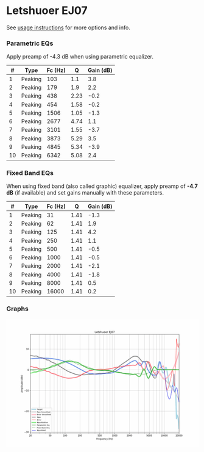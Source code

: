 # Letshuoer EJ07
See [usage instructions](https://github.com/jaakkopasanen/AutoEq#usage) for more options and info.

### Parametric EQs
Apply preamp of -4.3 dB when using parametric equalizer.

|   # | Type    |   Fc (Hz) |    Q |   Gain (dB) |
|-----|---------|-----------|------|-------------|
|   1 | Peaking |       103 | 1.1  |         3.8 |
|   2 | Peaking |       179 | 1.9  |         2.2 |
|   3 | Peaking |       438 | 2.23 |        -0.2 |
|   4 | Peaking |       454 | 1.58 |        -0.2 |
|   5 | Peaking |      1506 | 1.05 |        -1.3 |
|   6 | Peaking |      2677 | 4.74 |         1.1 |
|   7 | Peaking |      3101 | 1.55 |        -3.7 |
|   8 | Peaking |      3873 | 5.29 |         3.5 |
|   9 | Peaking |      4845 | 5.34 |        -3.9 |
|  10 | Peaking |      6342 | 5.08 |         2.4 |

### Fixed Band EQs
When using fixed band (also called graphic) equalizer, apply preamp of **-4.7 dB** (if available) and set gains manually with these parameters.

|   # | Type    |   Fc (Hz) |    Q |   Gain (dB) |
|-----|---------|-----------|------|-------------|
|   1 | Peaking |        31 | 1.41 |        -1.3 |
|   2 | Peaking |        62 | 1.41 |         1.9 |
|   3 | Peaking |       125 | 1.41 |         4.2 |
|   4 | Peaking |       250 | 1.41 |         1.1 |
|   5 | Peaking |       500 | 1.41 |        -0.5 |
|   6 | Peaking |      1000 | 1.41 |        -0.5 |
|   7 | Peaking |      2000 | 1.41 |        -2.1 |
|   8 | Peaking |      4000 | 1.41 |        -1.8 |
|   9 | Peaking |      8000 | 1.41 |         0.5 |
|  10 | Peaking |     16000 | 1.41 |         0.2 |

### Graphs
![](./Letshuoer%20EJ07.png)
